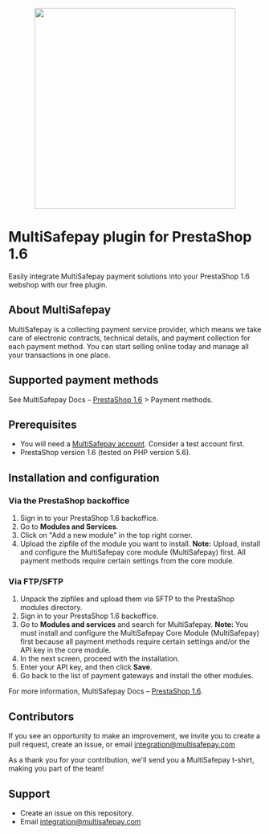<p align="center">
  <img src="https://www.multisafepay.com/img/multisafepaylogo.svg" width="400px" position="center">
</p>

# MultiSafepay plugin for PrestaShop 1.6

Easily integrate MultiSafepay payment solutions into your PrestaShop 1.6 webshop with our free plugin.

## About MultiSafepay 

MultiSafepay is a collecting payment service provider, which means we take care of electronic contracts, technical details, and payment collection for each payment method. You can start selling online today and manage all your transactions in one place.

## Supported payment methods

See MultiSafepay Docs – [PrestaShop 1.6](https://docs.multisafepay.com/docs/prestashop-1-6) > Payment methods.

## Prerequisites

- You will need a [MultiSafepay account](https://testmerchant.multisafepay.com/signup). Consider a test account first.
- PrestaShop version 1.6 (tested on PHP version 5.6).

## Installation and configuration

### Via the PrestaShop backoffice
1. Sign in to your PrestaShop 1.6 backoffice.
2. Go to **Modules and Services**.
3. Click on "Add a new module" in the top right corner.
4. Upload the zipfile of the module you want to install.
**Note:** Upload, install and configure the MultiSafepay core module (MultiSafepay) first.
All payment methods require certain settings from the core module.

### Via FTP/SFTP
1. Unpack the zipfiles and upload them via SFTP to the PrestaShop modules directory.
2. Sign in to your PrestaShop 1.6 backoffice.
3. Go to **Modules and services** and search for MultiSafepay.
    **Note:** You must install and configure the MultiSafepay Core Module (MultiSafepay) first because all payment methods require certain settings and/or the API key in the core module.
4. In the next screen, proceed with the installation.
5. Enter your API key, and then click **Save**.
6. Go back to the list of payment gateways and install the other modules.

For more information, MultiSafepay Docs – [PrestaShop 1.6](https://docs.multisafepay.com/docs/prestashop-1-6).

## Contributors

If you see an opportunity to make an improvement, we invite you to create a pull request, create an issue, or email <integration@multisafepay.com> 

As a thank you for your contribution, we'll send you a MultiSafepay t-shirt, making you part of the team!

## Support

- Create an issue on this repository. 
- Email <a href="mailto:integration@multisafepay.com">integration@multisafepay.com</a>
